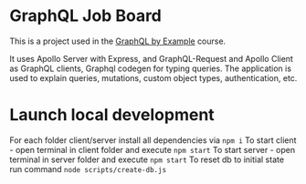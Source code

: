 # GraphQL Job Board

This is a project used in the [GraphQL by Example](https://www.udemy.com/course/graphql-by-example/?referralCode=7ACEB04674F000BAC061) course.

It uses Apollo Server with Express, and GraphQL-Request and Apollo Client as GraphQL clients, Graphql codegen for typing queries. The application is used to explain queries, mutations, custom object types, authentication, etc.

# Launch local development

For each folder client/server install all dependencies via `npm i`
To start client - open terminal in client folder and execute `npm start`
To start server - open terminal in server folder and execute `npm start`
To reset db to initial state run command `node scripts/create-db.js`

